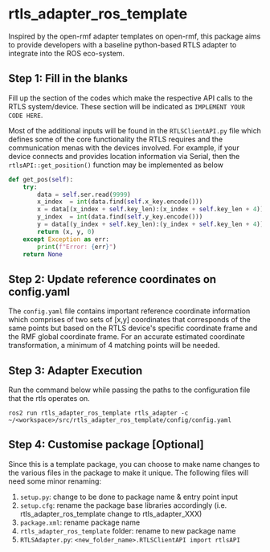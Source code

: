 # rtls_adapter_ros_template

Inspired by the open-rmf adapter templates on open-rmf, this package aims to provide developers with a baseline python-based RTLS adapter to integrate into the ROS eco-system.


## Step 1: Fill in the blanks
Fill up the section of the codes which make the respective API calls to the RTLS system/device. These section will be indicated as `IMPLEMENT YOUR CODE HERE`.

Most of the additional inputs will be found in the `RTLSClientAPI.py` file which defines some of the core functionality the RTLS requires and the communication menas with the devices involved. For example, if your device connects and provides location information via Serial, then the `rtlsAPI::get_position()` function may be implemented as below
```python
def get_pos(self):
    try:
        data = self.ser.read(9999)
        x_index  = int(data.find(self.x_key.encode()))
        x = data[(x_index + self.key_len):(x_index + self.key_len + 4)]
        y_index  = int(data.find(self.y_key.encode()))
        y = data[(y_index + self.key_len):(y_index + self.key_len + 4)]
        return (x, y, 0)
    except Exception as err:
        print(f"Error: {err}")
    return None
```


## Step 2: Update reference coordinates on config.yaml
The `config.yaml` file contains important reference coordinate information which comprises of two sets of [x,y] coordinates that corresponds of the same points but based on the RTLS device's specific coordinate frame and the RMF global coordinate frame. For an accurate estimated coordinate transformation, a minimum of 4 matching points will be needed.


## Step 3: Adapter Execution
Run the command below while passing the paths to the configuration file that the rtls operates on.
```
ros2 run rtls_adapter_ros_template rtls_adapter -c ~/<workspace>/src/rtls_adapter_ros_template/config/config.yaml
```


## Step 4: Customise package [Optional]
Since this is a template package, you can choose to make name changes to the various files in the package to make it unique. The following files will need some minor renaming:

1) `setup.py`: change to be done to package name & entry point input
2) `setup.cfg`: rename the package base libraries accordingly (i.e. rtls_adapter_ros_template change to rtls_adapter_XXX)
3) `package.xml`: rename package name
4) `rtls_adapter_ros_template` folder: rename to new package name
5) `RTLSAdapter.py`: `<new_folder_name>.RTLSClientAPI import rtlsAPI`
